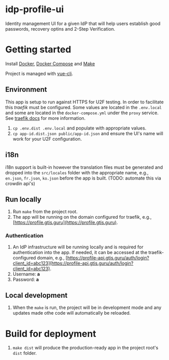 # idp-profile-ui

Identity management UI for a given IdP that will help users establish good passwords, recovery optins and 2-Step Verification.

# Getting started

Install [Docker](https://docs.docker.com/install), [Docker Compose](https://docs.docker.com/compose/install) and [Make](https://www.gnu.org/software/make)

Project is managed with [vue-cli](https://github.com/vuejs/vue-cli).

## Environment

This app is setup to run against HTTPS for U2F testing. In order to facilitate this _traefik_ must be configured. Some values are located in the `.env.local` and some are located in the `docker-compose.yml` under the `proxy` service. See [traefik docs](https://github.com/silinternational/traefik-https-proxy) for more information.

1.  `cp .env.dist .env.local` and populate with appropriate values.
1.  `cp app-id.dist.json public/app-id.json` and ensure the UI's name will work for your U2F configuration.

## i18n

i18n support is built-in however the translation files must be generated and dropped into the `src/locales` folder with the appropriate name, e.g., `en.json`, `fr.json`, `ko.json` before the app is built. (TODO: automate this via crowdin api's)

## Run locally

1.  Run `make` from the project root.
1.  The app will be running on the domain configured for traefik, e.g., [https://profile.gtis.guru](https://profile.gtis.guru).

### Authentication

1.  An IdP infrastructure will be running locally and is required for authentication into the app. If needed, it can be accessed at the traefik-configured domain, e.g., [https://profile-api.gtis.guru/auth/login?client_id=abc123](https://profile-api.gtis.guru/auth/login?client_id=abc123).
1.  Username: **a**
1.  Password: **a**

## Local development

1.  When the `make` is run, the project will be in development mode and any updates made othe code will automatically be reloaded.

# Build for deployment

1.  `make dist` will produce the production-ready app in the project root's `dist` folder.
